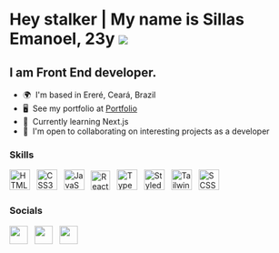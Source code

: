 Hey stalker | My name is Sillas Emanoel, 23y ![](https://user-images.githubusercontent.com/18350557/176309783-0785949b-9127-417c-8b55-ab5a4333674e.gif)
============================================================================================================================================

I am Front End developer.
--------------------------

*   🌍  I'm based in Ereré, Ceará, Brazil
*   🖥️  See my portfolio at <a target="_blank" rel="noreferrer" href='#meuDeployNaoTaFuncionandoEsseCao'>Portfolio</a>
*   🧠  Currently learning Next.js
*   🤝  I'm open to collaborating on interesting projects as a developer

### Skills

<p align="left">
<a href="https://developer.mozilla.org/en-US/docs/Glossary/HTML5" target="_blank" rel="noreferrer"><img src="https://img.icons8.com/?size=512&id=20909&format=png" width="36" height="36" alt="HTML5" /></a>
&nbsp;
<a href="https://www.w3.org/TR/CSS/#css" target="_blank" rel="noreferrer"><img src="https://img.icons8.com/?size=512&id=21278&format=png" width="36" height="36" alt="CSS3" /></a>
&nbsp;
<a href="https://developer.mozilla.org/en-US/docs/Web/JavaScript" target="_blank" rel="noreferrer"><img src="https://img.icons8.com/?size=512&id=108784&format=png" width="36" height="36" alt="JavaScript" /></a>
&nbsp;
<a href="https://reactjs.org/" target="_blank" rel="noreferrer"><img src="https://img.icons8.com/?size=512&id=asWSSTBrDlTW&format=png" width="34" height="34" alt="React" /></a>
&nbsp;
<a href="https://www.typescriptlang.org/" target="_blank" rel="noreferrer"><img src="https://img.icons8.com/?size=512&id=uJM6fQYqDaZK&format=png" width="36" height="36" alt="TypeScript" /></a>
&nbsp;
<a href="https://styled-components.com/" target="_blank" rel="noreferrer"><img src="https://img.icons8.com/?size=512&id=ttxR7mXaDvqS&format=png" width="36" height="36" alt="Styled Components" /></a>
&nbsp;
<a href="https://tailwindcss.com/" target="_blank" rel="noreferrer"><img src="https://img.icons8.com/?size=512&id=4PiNHtUJVbLs&format=png" width="36" height="36" alt="Tailwind CSS" /></a>
&nbsp;
<a href="https://sass-lang.com/" target="_blank" rel="noreferrer"><img src="https://img.icons8.com/?size=512&id=vEiU8UeAmv0x&format=png" width="36" height="36" alt="SCSS" /></a>
&nbsp;


### Socials

<p align="left"> 
<a href="https://www.instagram.com/sils_dev/" target="_blank" rel="noreferrer"><img src="https://raw.githubusercontent.com/danielcranney/readme-generator/main/public/icons/socials/instagram.svg" width="32" height="32" /></a>
&nbsp;
<a href="https://twitter.com/sils_dev" target="_blank" rel="noreferrer"><img src="https://raw.githubusercontent.com/danielcranney/readme-generator/main/public/icons/socials/twitter.svg" width="32" height="32" /></a>
&nbsp;
<a href="https://www.linkedin.com/in/sillas-emanoel-656478218/" target="_blank" rel="noreferrer"><img src="https://raw.githubusercontent.com/danielcranney/readme-generator/main/public/icons/socials/linkedin.svg" width="32" height="32" /></a>
</p>
